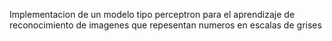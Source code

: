 Implementacion de un modelo tipo perceptron para el aprendizaje de reconocimiento de imagenes que repesentan numeros en escalas de grises
